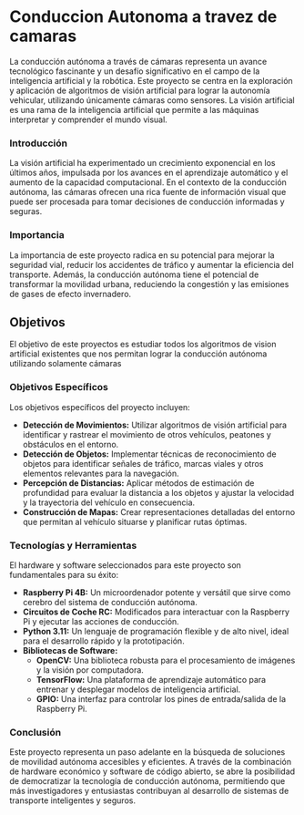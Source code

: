 # Conduccion Autonoma a travez de camaras

La conducción autónoma a través de cámaras representa un avance tecnológico fascinante y un desafío significativo en el campo de la inteligencia artificial y la robótica. Este proyecto se centra en la exploración y aplicación de algoritmos de visión artificial para lograr la autonomía vehicular, utilizando únicamente cámaras como sensores. La visión artificial es una rama de la inteligencia artificial que permite a las máquinas interpretar y comprender el mundo visual.

### Introducción

La visión artificial ha experimentado un crecimiento exponencial en los últimos años, impulsada por los avances en el aprendizaje automático y el aumento de la capacidad computacional. En el contexto de la conducción autónoma, las cámaras ofrecen una rica fuente de información visual que puede ser procesada para tomar decisiones de conducción informadas y seguras.

### Importancia

La importancia de este proyecto radica en su potencial para mejorar la seguridad vial, reducir los accidentes de tráfico y aumentar la eficiencia del transporte. Además, la conducción autónoma tiene el potencial de transformar la movilidad urbana, reduciendo la congestión y las emisiones de gases de efecto invernadero.

## Objetivos

El objetivo de este proyectos es estudiar todos los algoritmos de vision artificial existentes que nos permitan lograr la conducción autónoma utilizando solamente cámaras

### Objetivos Específicos

Los objetivos específicos del proyecto incluyen:

- **Detección de Movimientos:** Utilizar algoritmos de visión artificial para identificar y rastrear el movimiento de otros vehículos, peatones y obstáculos en el entorno.
- **Detección de Objetos:** Implementar técnicas de reconocimiento de objetos para identificar señales de tráfico, marcas viales y otros elementos relevantes para la navegación.
- **Percepción de Distancias:** Aplicar métodos de estimación de profundidad para evaluar la distancia a los objetos y ajustar la velocidad y la trayectoria del vehículo en consecuencia.
- **Construcción de Mapas:** Crear representaciones detalladas del entorno que permitan al vehículo situarse y planificar rutas óptimas.

### Tecnologías y Herramientas

El hardware y software seleccionados para este proyecto son fundamentales para su éxito:

- **Raspberry Pi 4B:** Un microordenador potente y versátil que sirve como cerebro del sistema de conducción autónoma.
- **Circuitos de Coche RC:** Modificados para interactuar con la Raspberry Pi y ejecutar las acciones de conducción.
- **Python 3.11:** Un lenguaje de programación flexible y de alto nivel, ideal para el desarrollo rápido y la prototipación.
- **Bibliotecas de Software:**
  - **OpenCV:** Una biblioteca robusta para el procesamiento de imágenes y la visión por computadora.
  - **TensorFlow:** Una plataforma de aprendizaje automático para entrenar y desplegar modelos de inteligencia artificial.
  - **GPIO:** Una interfaz para controlar los pines de entrada/salida de la Raspberry Pi.

### Conclusión

Este proyecto representa un paso adelante en la búsqueda de soluciones de movilidad autónoma accesibles y eficientes. A través de la combinación de hardware económico y software de código abierto, se abre la posibilidad de democratizar la tecnología de conducción autónoma, permitiendo que más investigadores y entusiastas contribuyan al desarrollo de sistemas de transporte inteligentes y seguros.
